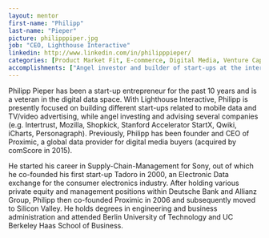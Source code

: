 ```yaml
---
layout: mentor
first-name: "Philipp"
last-name: "Pieper"
picture: philipppiper.jpg
job: "CEO, Lighthouse Interactive"
linkedin: http://www.linkedin.com/in/philipppieper/
categories: [Product Market Fit, E-commerce, Digital Media, Venture Capital, Business Development, Customer Acquisition, Strategic Partnerships]
accomplishments: ["Angel investor and builder of start-ups at the intersection of mobile, video and data ","Founder and CEO of Proximic (acquired by comScore)","Expert in product-market fit and business building"]
---
```

Philipp Pieper has been a start-up entrepreneur for the past 10 years and is a veteran in the digital data space. With Lighthouse Interactive, Philipp is presently focused on building different start-ups related to mobile data and TV/video advertising, while angel investing and advising several companies (e.g. Intertrust, Mozilla, Shopkick, Stanford Accelerator StartX, Qwiki, iCharts, Personagraph). Previously, Philipp has been founder and CEO of Proximic, a global data provider for digital media buyers (acquired by comScore in 2015). 

He started his career in Supply-Chain-Management for Sony, out of which he co-founded his first start-up Tadoro in 2000, an Electronic Data exchange for the consumer electronics industry. After holding various private equity and management positions within Deutsche Bank and Allianz Group, Philipp then co-founded Proximic in 2006 and subsequently moved to Silicon Valley. He holds degrees in engineering and business administration and attended Berlin University of Technology and UC Berkeley Haas School of Business. 
